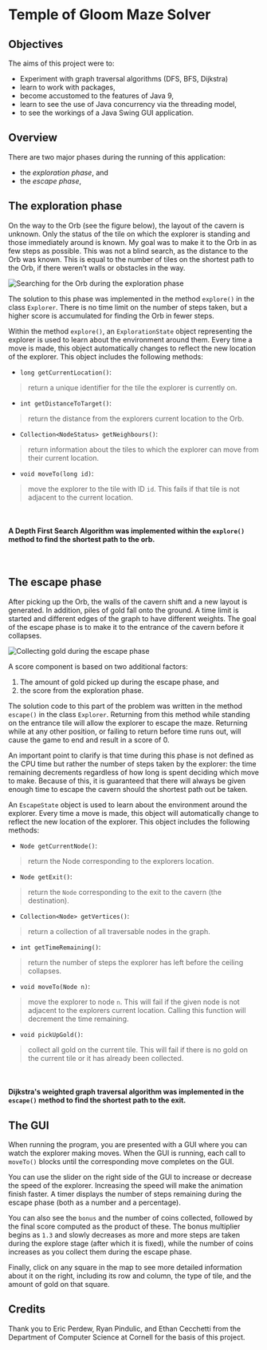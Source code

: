 # Temple of Gloom Maze Solver

## Objectives

The aims of this project were to:

* Experiment with graph traversal algorithms (DFS, BFS, Dijkstra)
* learn to work with packages,
* become accustomed to the features of Java 9,
* learn to see the use of Java concurrency via the threading model,
* to see the workings of a Java Swing GUI application.


## Overview

There are two major phases during the running of this application:
* the *exploration phase*, and
* the *escape phase*,

## The exploration phase

On the way to the Orb (see the figure below), the layout of the cavern is unknown. 
Only the status of the tile on which the explorer is standing and those immediately around 
is known. 
My goal was to make it to the Orb in as 
few steps as possible. This was not a blind search, as the distance to the Orb was known. This
is equal to the number of tiles on the shortest path to the Orb, if there weren’t walls or 
obstacles in the way.

![Searching for the Orb during the exploration phase](exploration.png)

The solution to this phase was implemented in the method `explore()` in the class `Explorer`.
There is no time limit on the number of steps taken, 
but a higher score is accumulated for finding the Orb in fewer steps. 


Within the method `explore()`, an `ExplorationState` object representing the explorer is used to learn about 
the environment around them. Every time a move is made, this object automatically changes 
to reflect the new location of the explorer. This object includes the following methods:

* `long getCurrentLocation()`:

> return a unique identifier for the tile the explorer is currently on.

* `int getDistanceToTarget()`:

> return the distance from the explorers current location to the Orb.

* `Collection<NodeStatus> getNeighbours()`:

> return information about the tiles to which the explorer can move from their current location.

* `void moveTo(long id)`:

> move the explorer to the tile with ID `id`. 
> This fails if that tile is not adjacent to the current location.   
<br/>

#### A Depth First Search Algorithm was implemented within the `explore()` method to find the shortest path to the orb.
<br/>

## The escape phase

After picking up the Orb, the walls of the cavern shift and a new layout is generated.
In addition, piles of gold fall onto the ground. 
A time limit is started and different edges of the graph to have different weights. 
The goal of the escape phase is to make it to the entrance of the cavern before it collapses. 

![Collecting gold during the escape phase](escape.png)

A score component is based on two additional factors:

1. The amount of gold picked up during the escape phase, and
1. the score from the exploration phase.


The solution code to this part of the problem was written in the method `escape()` in the class 
`Explorer`. Returning from this method while standing 
on the entrance tile will allow the explorer to escape the maze. 
Returning while at any other position, or failing to return before time runs out, 
will cause the game to end and result in a score of 0.

An important point to clarify is that time during this phase is not defined as the CPU time but rather the number of steps taken by the explorer: 
the time remaining decrements regardless of how long is spent deciding which move to make. 
Because of this, it is guaranteed that there will always be given enough time 
to escape the cavern should the shortest path out be taken. 


An `EscapeState` object is used to learn about the environment 
around the explorer. Every time a move is made, this object will automatically 
change to reflect the new location of the explorer. This object includes the following methods:

* `Node getCurrentNode()`:

> return the Node corresponding to the explorers location.

* `Node getExit()`:

> return the `Node` corresponding to the exit to the cavern (the destination).

* `Collection<Node> getVertices()`:

> return a collection of all traversable nodes in the graph.

* `int getTimeRemaining()`:

> return the number of steps the explorer has left before the ceiling collapses.

* `void moveTo(Node n)`:

> move the explorer to node `n`. 
> This will fail if the given node is not adjacent to the explorers current location. 
> Calling this function will decrement the time remaining.

* `void pickUpGold()`:

> collect all gold on the current tile. 
> This will fail if there is no gold on the current tile or it has already been collected.
<br/>

#### Dijkstra's weighted graph traversal algorithm was implemented in the `escape()` method to find the shortest path to the exit.


## The GUI

When running the program, you are presented with a GUI where you can 
watch the explorer making moves. When the GUI is running, each call to `moveTo()` 
blocks until the corresponding move completes on the GUI.

You can use the slider on the right side of the GUI to increase or decrease the speed of the explorer.
Increasing the speed will make the animation finish faster. A timer 
displays the number of steps remaining during the escape phase (both as a number and a percentage). 

You can also see the `bonus` and the number of coins collected, 
followed by the final score computed as the product of these. 
The bonus multiplier begins as `1.3` and slowly decreases as more and more steps are taken 
during the explore stage (after which it is fixed), while the number of coins increases 
as you collect them during the escape phase.

Finally, click on any square in the map to see more detailed information about it on the right, 
including its row and column, the type of tile, and the amount of gold on that square.


## Credits

Thank you to Eric Perdew, Ryan Pindulic, and Ethan Cecchetti from the Department of 
Computer Science at Cornell for the basis of this project.
